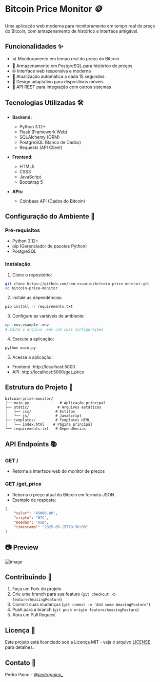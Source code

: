 # Bitcoin Price Monitor 🪙

Uma aplicação web moderna para monitoramento em tempo real do preço do Bitcoin, com armazenamento de histórico e interface amigável.

## Funcionalidades ✨

- 📊 Monitoramento em tempo real do preço do Bitcoin
- 💽 Armazenamento em PostgreSQL para histórico de preços
- 🌐 Interface web responsiva e moderna
- 🔄 Atualização automática a cada 15 segundos
- 📱 Design adaptativo para dispositivos móveis
- 🎯 API REST para integração com outros sistemas

## Tecnologias Utilizadas 🛠️

- **Backend:**
  - Python 3.12+
  - Flask (Framework Web)
  - SQLAlchemy (ORM)
  - PostgreSQL (Banco de Dados)
  - Requests (API Client)

- **Frontend:**
  - HTML5
  - CSS3
  - JavaScript
  - Bootstrap 5
  
- **APIs:**
  - Coinbase API (Dados do Bitcoin)

## Configuração do Ambiente 🚀

### Pré-requisitos

- Python 3.12+
- pip (Gerenciador de pacotes Python)
- PostgreSQL

### Instalação

1. Clone o repositório:
```bash
git clone https://github.com/seu-usuario/bitcoin-price-monitor.git
cd bitcoin-price-monitor
```

2. Instale as dependências:
```bash
pip install -r requirements.txt
```

3. Configure as variáveis de ambiente:
```bash
cp .env.example .env
# Edite o arquivo .env com suas configurações
```

4. Execute a aplicação:
```bash
python main.py
```

5. Acesse a aplicação:
- Frontend: http://localhost:5000
- API: http://localhost:5000/get_price

## Estrutura do Projeto 📁

```
bitcoin-price-monitor/
├── main.py              # Aplicação principal
├── static/             # Arquivos estáticos
│   ├── css/           # Estilos
│   └── js/            # JavaScript
├── templates/         # Templates HTML
│   └── index.html    # Página principal
└── requirements.txt   # Dependências
```

## API Endpoints 📚

### GET /
- Retorna a interface web do monitor de preços

### GET /get_price
- Retorna o preço atual do Bitcoin em formato JSON
- Exemplo de resposta:
```json
{
    "valor": "45000.00",
    "cripto": "BTC",
    "moedas": "USD",
    "timestamp": "2025-05-15T10:30:00"
}
```
## 📷 Preview

![image](https://github.com/user-attachments/assets/0d351fe6-a943-4601-b769-d0c1f6d9e906)


## Contribuindo 🤝

1. Faça um Fork do projeto
2. Crie uma branch para sua feature (`git checkout -b feature/AmazingFeature`)
3. Commit suas mudanças (`git commit -m 'Add some AmazingFeature'`)
4. Push para a branch (`git push origin feature/AmazingFeature`)
5. Abra um Pull Request

## Licença 📝

Este projeto está licenciado sob a Licença MIT - veja o arquivo [LICENSE](LICENSE) para detalhes.

## Contato 📧

Pedro Paino - [@_pedropaino__](https://www.instagram.com/_pedropaino__/)

